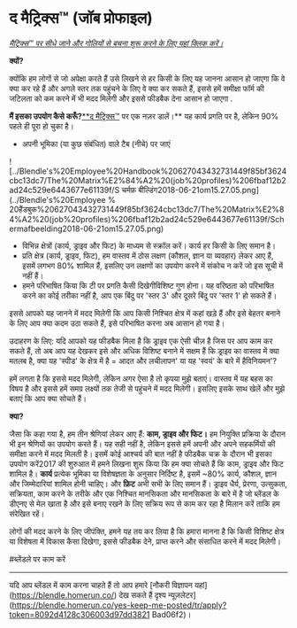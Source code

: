 # द मैट्रिक्स™ (जॉब प्रोफाइल)

[*मैट्रिक्स™ पर सीधे जाने और गोलियों से बचना शुरू करने के लिए यहां क्लिक करें।*](https://docs.google.com/spreadshields/d/1HO4cEH0dguBywUzjT3FMUSGiJbgGjOQDdaILl0BaJME/edit#gid=1108390117)

**क्यों?**

क्योंकि हम लोगों से जो अपेक्षा करते हैं उसे लिखने से हर किसी के लिए यह जानना आसान हो जाएगा कि वे क्या कर रहे हैं और अगले स्तर तक पहुंचने के लिए वे क्या कर सकते हैं, इससे हमें समीक्षा फॉर्म की जटिलता को कम करने में भी मदद मिलेगी और इससे फीडबैक देना आसान हो जाएगा .

**मैं इसका उपयोग कैसे करूँ?**[**द मैट्रिक्स™](https://docs.google.com/spreadशीटs/d/1HO4cEH0dguBywUzjT3FMUSGiJbgGjOQDdaILl0BaJME/edit?usp=sharing) पर एक नज़र डालें।** यह कार्य प्रगति पर है, लेकिन 90% पहले ही पूरा हो चुका है।

- अपनी भूमिका (या कुछ संबंधित) वाले टैब (नीचे) पर जाएं

![../Blendle's%20Employee%20Handbook%20627043432731449f85bf3624cbc13dc7/The%20Matrix%E2%84%A2%20(job%20profiles)%206fbaf12b2ad24c529e6443677e61139f/S चर्मफ़ बील्डिंग2018-06-21om15.27.05.png](../Blendle's%20Employee % 20हैंडबुक%20627043432731449f85bf3624cbc13dc7/The%20Matrix%E2%84%A2%20(job%20profiles)%206fbaf12b2ad24c529e6443677e61139f/Schermafbeelding2018-06-21om15.27.05.png)

- विभिन्न क्षेत्रों (कार्य, ड्राइव और फिट) के माध्यम से स्क्रॉल करें। कार्य हर किसी के लिए समान है।
- प्रति क्षेत्र (कार्य, ड्राइव, फिट), हम वास्तव में ठोस लक्षण (कौशल, ज्ञान या व्यवहार) लेकर आए हैं, इसमें लगभग 80% शामिल हैं, इसलिए उन लक्षणों का उपयोग करने में संकोच न करें जो इस सूची में नहीं हैं।
- हमने परिभाषित किया कि टी पर प्रगति कैसी दिखेगीविशिष्ट गुण होना। यह वरिष्ठता को परिभाषित करने का कोई तरीका नहीं है, आप एक बिंदु पर 'स्तर 3' और दूसरे बिंदु पर 'स्तर 1' हो सकते हैं।

इससे आपको यह जानने में मदद मिलेगी कि आप किसी निश्चित क्षेत्र में कहां खड़े हैं और इसे बेहतर बनाने के लिए आप क्या कदम उठा सकते हैं, इसे परिभाषित करना अब आसान हो गया है।

उदाहरण के लिए: यदि आपको यह फीडबैक मिला है कि ड्राइव एक ऐसी चीज़ है जिस पर आप काम कर सकते हैं, तो अब आप यह देखकर इसे और अधिक विशिष्ट बनाने में सक्षम हैं कि ड्राइव का वास्तव में क्या मतलब है, क्या यह 'स्पीड' के क्षेत्र में है = आदत और लचीलापन' या यह 'स्वयं' के बारे में हैविनियमन'?

हमें लगता है कि इससे मदद मिलेगी, लेकिन अगर ऐसा है तो कृपया मुझे बताएं। वास्तव में यह बहस का विषय है और इससे हमें समग्र लक्ष्यों तक तेजी से पहुंचने में मदद मिलेगी। इसलिए इसके साथ खेलें और मुझे बताएं कि आप क्या सोचते हैं।

**क्या?**

जैसा कि कहा गया है, हम तीन श्रेणियां लेकर आए हैं: **काम, ड्राइव और फिट।** हम नियुक्ति प्रक्रिया के दौरान भी इन श्रेणियों का उपयोग करते हैं। यह सही नहीं है, लेकिन इससे हमें अपनी और अपने सहकर्मियों की समीक्षा करने में मदद मिलती है। इसमें कोई आश्चर्य की बात नहीं है फीडबैक चक्र के दौरान भी इसका उपयोग करें2017 की शुरुआत में हमने लिखना शुरू किया कि हम क्या सोचते हैं कि काम, ड्राइव और फिट शामिल है। **कार्य** प्रत्येक भूमिका या विशेषज्ञता के अनुसार निर्दिष्ट है, इसमें ~80% कार्य, कौशल, ज्ञान और जिम्मेदारियां शामिल होनी चाहिए। और **फ़िट** अभी सभी के लिए समान हैं। ड्राइव धैर्य, प्रेरणा, उत्सुकता, सक्रियता, काम करने के तरीके और एक निश्चित मानसिकता और मानसिकता के बारे में है जो ब्लेंडल के डीएनए से मेल खाता है और इसे बनाए रखने के लिए सक्रिय रूप से काम कर रहा है मिलान करें ताकि हम संरेखित रहें।

लोगों की मदद करने के लिए जीपंक्ति, हमने यह तय कर लिया है कि हमारा मानना ​​है कि किसी विशिष्ट क्षेत्र या विशेषता में विकास कैसा दिखेगा, इससे फीडबैक देने, प्राप्त करने और संसाधित करने में मदद मिलेगी।

#ब्लेंडले पर काम करें

---

यदि आप ब्लेंडल में काम करना चाहते हैं तो आप हमारे [नौकरी विज्ञापन यहां] (https://blendle.homerun.co/) देख सकते हैं दृश्य न्यूज़लेटर](https://blendle.homerun.co/yes-keep-me-posted/tr/apply?token=8092d4128c306003d97dd3821 Bad06f2)।